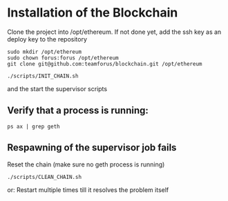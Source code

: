 # Installation of the Blockchain

Clone the project into /opt/ethereum. If not done yet, add the ssh key as an deploy key to the repository

```
sudo mkdir /opt/ethereum
sudo chown forus:forus /opt/ethereum
git clone git@github.com:teamforus/blockchain.git /opt/ethereum

./scripts/INIT_CHAIN.sh
```

and the start the supervisor scripts

## Verify that a process is running:
```
ps ax | grep geth
```

## Respawning of the supervisor job fails


Reset the chain (make sure no geth process is running)
```
./scripts/CLEAN_CHAIN.sh
```

or: Restart multiple times till it resolves the problem itself
